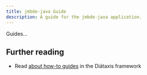 ```yaml
---
title: jmbde-java Guide
description: A guide for the jmbde-java application.
---
```


Guides...

## Further reading

- Read [about how-to guides](https://diataxis.fr/how-to-guides/) in the Diátaxis framework
